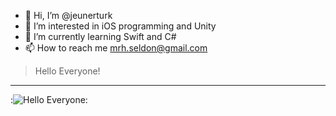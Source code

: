 - 👋 Hi, I’m @jeunerturk
- 👀 I’m interested in iOS programming and Unity
- 🌱 I’m currently learning Swift and C#
- 📫 How to reach me mrh.seldon@gmail.com

<!---
jeunerturk/jeunerturk is a ✨ special ✨ repository because its `README.md` (this file) appears on your GitHub profile.
You can click the Preview link to take a look at your changes.
--->

>Hello Everyone!
---
:![Hello Everyone](https://www.cumhuriyet.com.tr/Archive/2020/6/19/1746207/kapak_212143.jpg):
